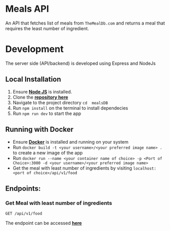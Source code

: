 # Meals API
An API that fetches list of meals from `TheMealDb.com` and returns a meal that requires the least number of ingredient.

# Development
The server side (API/backend) is developed using Express and NodeJs


## Local Installation
1. Ensure [**Node JS**](https://nodejs.org/en/) is installed.
2. Clone the [**repository here**](https://github.com/cwizard2011/mealsDB.git)
4. Navigate to the project directory `cd  mealsDB`
5. Run `npm install` on the terminal to install dependecies
6. Run `npm run dev` to start the app

## Running with Docker

- Ensure [**Docker**](https://www.docker.com/) is installed and running on your system
- Run `docker build -t <your username>/<your preferred image name> .` to create a new image of the app
- Run `docker run --name <your container name of choice> -p <Port of Choice>:3000 -d <your username>/<your preferred image name>`
- Get the meal with least number of ingredients by visiting `localhost:<port of choice>/api/v1/food`

Endpoints:
----------

### Get Meal with least number of ingredients

`GET /api/v1/food`

The endpoint can be accessed [**here**](https://mealsdbapp.herokuapp.com/api/v1/food)

